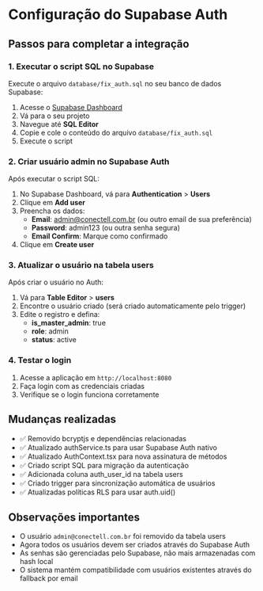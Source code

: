 # Configuração do Supabase Auth

## Passos para completar a integração

### 1. Executar o script SQL no Supabase

Execute o arquivo `database/fix_auth.sql` no seu banco de dados Supabase:

1. Acesse o [Supabase Dashboard](https://supabase.com/dashboard)
2. Vá para o seu projeto
3. Navegue até **SQL Editor**
4. Copie e cole o conteúdo do arquivo `database/fix_auth.sql`
5. Execute o script

### 2. Criar usuário admin no Supabase Auth

Após executar o script SQL:

1. No Supabase Dashboard, vá para **Authentication** > **Users**
2. Clique em **Add user**
3. Preencha os dados:
   - **Email**: admin@conectell.com.br (ou outro email de sua preferência)
   - **Password**: admin123 (ou outra senha segura)
   - **Email Confirm**: Marque como confirmado
4. Clique em **Create user**

### 3. Atualizar o usuário na tabela users

Após criar o usuário no Auth:

1. Vá para **Table Editor** > **users**
2. Encontre o usuário criado (será criado automaticamente pelo trigger)
3. Edite o registro e defina:
   - **is_master_admin**: true
   - **role**: admin
   - **status**: active

### 4. Testar o login

1. Acesse a aplicação em `http://localhost:8080`
2. Faça login com as credenciais criadas
3. Verifique se o login funciona corretamente

## Mudanças realizadas

- ✅ Removido bcryptjs e dependências relacionadas
- ✅ Atualizado authService.ts para usar Supabase Auth nativo
- ✅ Atualizado AuthContext.tsx para nova assinatura de métodos
- ✅ Criado script SQL para migração da autenticação
- ✅ Adicionada coluna auth_user_id na tabela users
- ✅ Criado trigger para sincronização automática de usuários
- ✅ Atualizadas políticas RLS para usar auth.uid()

## Observações importantes

- O usuário `admin@conectell.com.br` foi removido da tabela users
- Agora todos os usuários devem ser criados através do Supabase Auth
- As senhas são gerenciadas pelo Supabase, não mais armazenadas com hash local
- O sistema mantém compatibilidade com usuários existentes através do fallback por email